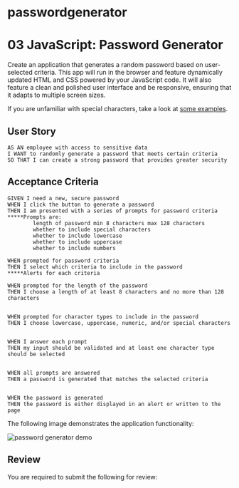 # passwordgenerator

# 03 JavaScript: Password Generator

Create an application that generates a random password based on user-selected criteria. This app will run in the browser and feature dynamically 
updated HTML and CSS powered by your JavaScript code. It will also feature a clean and polished user interface and be responsive, ensuring that 
it adapts to multiple screen sizes.

If you are unfamiliar with special characters, take a look at [some examples](https://www.owasp.org/index.php/Password_special_characters).

## User Story

```
AS AN employee with access to sensitive data
I WANT to randomly generate a password that meets certain criteria
SO THAT I can create a strong password that provides greater security
```

## Acceptance Criteria

```
GIVEN I need a new, secure password
WHEN I click the button to generate a password
THEN I am presented with a series of prompts for password criteria
*****Prompts are: 
		length of password min 8 characters max 128 characters
		whether to include special characters
		whether to include lowercase
		whether to include uppercase
		whether to include numbers

WHEN prompted for password criteria
THEN I select which criteria to include in the password
*****Alerts for each criteria

WHEN prompted for the length of the password
THEN I choose a length of at least 8 characters and no more than 128 characters


WHEN prompted for character types to include in the password
THEN I choose lowercase, uppercase, numeric, and/or special characters


WHEN I answer each prompt
THEN my input should be validated and at least one character type should be selected


WHEN all prompts are answered
THEN a password is generated that matches the selected criteria


WHEN the password is generated
THEN the password is either displayed in an alert or written to the page
```

The following image demonstrates the application functionality:

![password generator demo](./Assets/03-javascript-homework-demo.png)

## Review

You are required to submit the following for review:
